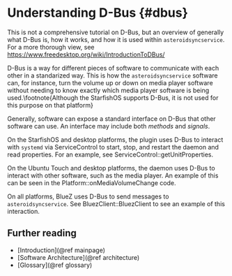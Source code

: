 # Understanding D-Bus {#dbus} #
This is not a comprehensive tutorial on D-Bus, but an overview of generally what D-Bus is, how it works, and how it is used within `asteroidsyncservice`.  For a more thorough view, see https://www.freedesktop.org/wiki/IntroductionToDBus/

D-Bus is a way for different pieces of software to communicate with each other in a standarized way.  This is how the `asteroidsyncservice` software can, for instance, turn the volume up or down on media player software without needing to know exactly which media player software is being used.\footnote{Although the StarfishOS supports D-Bus, it is not used for this purpose on that platform}

Generally, software can expose a standard interface on D-Bus that other software can use.  An interface may include both *methods* and *signals*.  

On the StarfishOS and desktop platforms, the plugin uses D-Bus to interact with `systemd` via ServiceControl to start, stop, and restart the daemon and read properties.  For an example, see ServiceControl::getUnitProperties.

On the Ubuntu Touch and desktop platforms, the daemon uses D-Bus to interact with other software, such as the media player.  An example of this can be seen in the Platform::onMediaVolumeChange code.

On all platforms, BlueZ uses D-Bus to send messages to `asteroidsyncservice`.  See BluezClient::BluezClient to see an example of this interaction.

## Further reading ##

- [Introduction](@ref mainpage)
- [Software Architecture](@ref architecture)
- [Glossary](@ref glossary)
